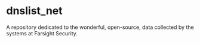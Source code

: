 # dnslist_net
A repository dedicated to the wonderful, open-source, data collected by the systems at Farsight Security.
